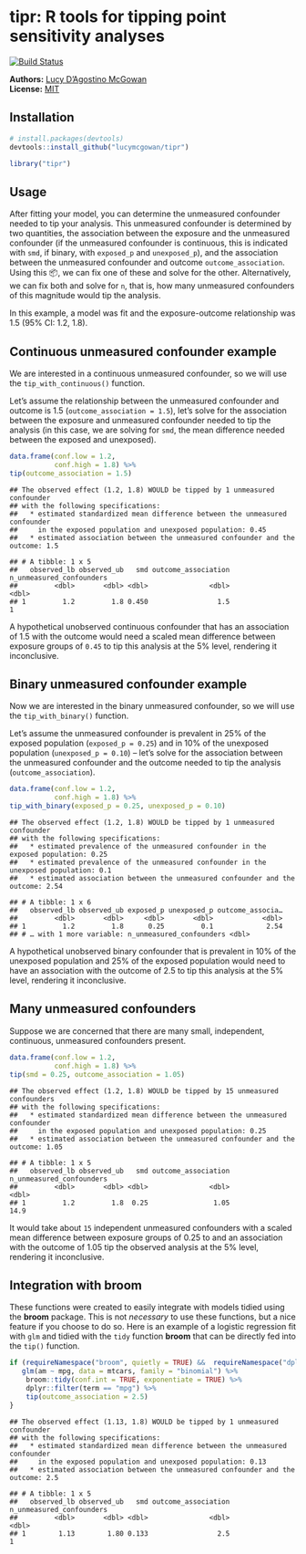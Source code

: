 
<!-- README.md is generated from README.Rmd. Please edit that file -->

# tipr: R tools for tipping point sensitivity analyses

[![Build
Status](https://travis-ci.org/LucyMcGowan/tipr.svg?branch=master)](https://travis-ci.org/LucyMcGowan/tipr)

**Authors:** [Lucy D’Agostino
McGowan](https://www.lucymcgowan.com/)<br/> **License:**
[MIT](https://opensource.org/licenses/MIT)

## Installation

``` r
# install.packages(devtools)
devtools::install_github("lucymcgowan/tipr")
```

``` r
library("tipr")
```

## Usage

After fitting your model, you can determine the unmeasured confounder
needed to tip your analysis. This unmeasured confounder is determined by
two quantities, the association between the exposure and the unmeasured
confounder (if the unmeasured confounder is continuous, this is
indicated with `smd`, if binary, with `exposed_p` and `unexposed_p`),
and the association between the unmeasured confounder and outcome
`outcome_association`. Using this 📦, we can fix one of these and solve
for the other. Alternatively, we can fix both and solve for `n`, that
is, how many unmeasured confounders of this magnitude would tip the
analysis.

In this example, a model was fit and the exposure-outcome relationship
was 1.5 (95% CI: 1.2, 1.8).

## Continuous unmeasured confounder example

We are interested in a continuous unmeasured confounder, so we will use
the `tip_with_continuous()` function.

Let’s assume the relationship between the unmeasured confounder and
outcome is 1.5 (`outcome_association = 1.5`), let’s solve for the
association between the exposure and unmeasured confounder needed to tip
the analysis (in this case, we are solving for `smd`, the mean
difference needed between the exposed and unexposed).

``` r
data.frame(conf.low = 1.2,
           conf.high = 1.8) %>%
tip(outcome_association = 1.5)
```

    ## The observed effect (1.2, 1.8) WOULD be tipped by 1 unmeasured confounder
    ## with the following specifications:
    ##   * estimated standardized mean difference between the unmeasured confounder
    ##     in the exposed population and unexposed population: 0.45
    ##   * estimated association between the unmeasured confounder and the outcome: 1.5

    ## # A tibble: 1 x 5
    ##   observed_lb observed_ub   smd outcome_association n_unmeasured_confounders
    ##         <dbl>       <dbl> <dbl>               <dbl>                    <dbl>
    ## 1         1.2         1.8 0.450                 1.5                        1

A hypothetical unobserved continuous confounder that has an association
of 1.5 with the outcome would need a scaled mean difference between
exposure groups of `0.45` to tip this analysis at the 5% level,
rendering it inconclusive.

## Binary unmeasured confounder example

Now we are interested in the binary unmeasured confounder, so we will
use the `tip_with_binary()` function.

Let’s assume the unmeasured confounder is prevalent in 25% of the
exposed population (`exposed_p = 0.25`) and in 10% of the unexposed
population (`unexposed_p = 0.10`) – let’s solve for the association
between the unmeasured confounder and the outcome needed to tip the
analysis (`outcome_association`).

``` r
data.frame(conf.low = 1.2,
           conf.high = 1.8) %>%
tip_with_binary(exposed_p = 0.25, unexposed_p = 0.10)
```

    ## The observed effect (1.2, 1.8) WOULD be tipped by 1 unmeasured confounder
    ## with the following specifications:
    ##   * estimated prevalence of the unmeasured confounder in the exposed population: 0.25
    ##   * estimated prevalence of the unmeasured confounder in the unexposed population: 0.1
    ##   * estimated association between the unmeasured confounder and the outcome: 2.54

    ## # A tibble: 1 x 6
    ##   observed_lb observed_ub exposed_p unexposed_p outcome_associa…
    ##         <dbl>       <dbl>     <dbl>       <dbl>            <dbl>
    ## 1         1.2         1.8      0.25         0.1             2.54
    ## # … with 1 more variable: n_unmeasured_confounders <dbl>

A hypothetical unobserved binary confounder that is prevalent in 10% of
the unexposed population and 25% of the exposed population would need to
have an association with the outcome of 2.5 to tip this analysis at the
5% level, rendering it inconclusive.

## Many unmeasured confounders

Suppose we are concerned that there are many small, independent,
continuous, unmeasured confounders present.

``` r
data.frame(conf.low = 1.2,
           conf.high = 1.8) %>%
tip(smd = 0.25, outcome_association = 1.05)
```

    ## The observed effect (1.2, 1.8) WOULD be tipped by 15 unmeasured confounders
    ## with the following specifications:
    ##   * estimated standardized mean difference between the unmeasured confounder
    ##     in the exposed population and unexposed population: 0.25
    ##   * estimated association between the unmeasured confounder and the outcome: 1.05

    ## # A tibble: 1 x 5
    ##   observed_lb observed_ub   smd outcome_association n_unmeasured_confounders
    ##         <dbl>       <dbl> <dbl>               <dbl>                    <dbl>
    ## 1         1.2         1.8  0.25                1.05                     14.9

It would take about `15` independent unmeasured confounders with a
scaled mean difference between exposure groups of 0.25 to and an
association with the outcome of 1.05 tip the observed analysis at the 5%
level, rendering it inconclusive.

## Integration with broom

These functions were created to easily integrate with models tidied
using the **broom** package. This is not *necessary* to use these
functions, but a nice feature if you choose to do so. Here is an example
of a logistic regression fit with `glm` and tidied with the `tidy`
function **broom** that can be directly fed into the `tip()` function.

``` r
if (requireNamespace("broom", quietly = TRUE) &&  requireNamespace("dplyr", quietly = TRUE)) {
   glm(am ~ mpg, data = mtcars, family = "binomial") %>%
    broom::tidy(conf.int = TRUE, exponentiate = TRUE) %>%
    dplyr::filter(term == "mpg") %>%
    tip(outcome_association = 2.5)
}
```

    ## The observed effect (1.13, 1.8) WOULD be tipped by 1 unmeasured confounder
    ## with the following specifications:
    ##   * estimated standardized mean difference between the unmeasured confounder
    ##     in the exposed population and unexposed population: 0.13
    ##   * estimated association between the unmeasured confounder and the outcome: 2.5

    ## # A tibble: 1 x 5
    ##   observed_lb observed_ub   smd outcome_association n_unmeasured_confounders
    ##         <dbl>       <dbl> <dbl>               <dbl>                    <dbl>
    ## 1        1.13        1.80 0.133                 2.5                        1
